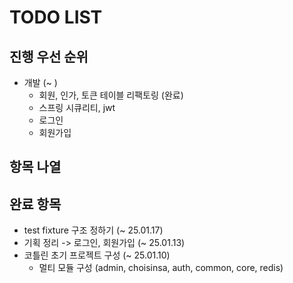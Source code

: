 # TODO LIST

## 진행 우선 순위
- 개발 (~ )
  - 회원, 인가, 토큰 테이블 리팩토링 (완료)
  - 스프링 시큐리티, jwt
  - 로그인
  - 회원가입

## 항목 나열

## 완료 항목
- test fixture 구조 정하기 (~ 25.01.17)
- 기획 정리 -> 로그인, 회원가입 (~ 25.01.13)
- 코틀린 초기 프로젝트 구성 (~ 25.01.10)
  - 멀티 모듈 구성 (admin, choisinsa, auth, common, core, redis)